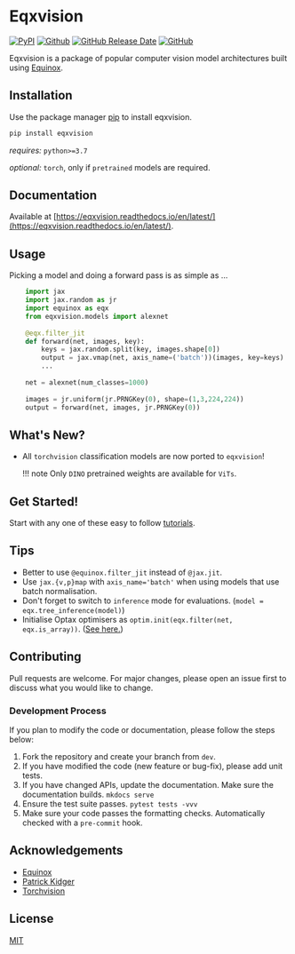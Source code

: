 # Eqxvision
[![PyPI](https://img.shields.io/pypi/v/eqxvision?style=flat-square)](https://pypi.org/project/eqxvision/) 
[![Github](https://img.shields.io/badge/Documentation-link-yellowgreen?style=flat-square)](https://eqxvision.readthedocs.io/en/latest/)
[![GitHub Release Date](https://img.shields.io/github/release-date/paganpasta/eqxvision?style=flat-square)](https://github.com/paganpasta/eqxvision/releases) 
[![GitHub](https://img.shields.io/github/license/paganpasta/eqxvision?style=flat-square)](https://github.com/paganpasta/eqxvision/blob/main/LICENSE.md)

Eqxvision is a package of popular computer vision model architectures built using [Equinox](https://docs.kidger.site/equinox/).

## Installation

Use the package manager [pip](https://pip.pypa.io/en/stable/) to install eqxvision.

```bash
pip install eqxvision
```

*requires:* `python>=3.7`

*optional:* `torch`, only if `pretrained` models are required. 

## Documentation

Available at [https://eqxvision.readthedocs.io/en/latest/](https://eqxvision.readthedocs.io/en/latest/).

## Usage

Picking a model and doing a forward pass is as simple as ...

```python
    import jax
    import jax.random as jr
    import equinox as eqx
    from eqxvision.models import alexnet
    
    @eqx.filter_jit
    def forward(net, images, key):
        keys = jax.random.split(key, images.shape[0])
        output = jax.vmap(net, axis_name=('batch'))(images, key=keys)
        ...
        
    net = alexnet(num_classes=1000)
    
    images = jr.uniform(jr.PRNGKey(0), shape=(1,3,224,224))
    output = forward(net, images, jr.PRNGKey(0))
```

## What's New?
- All `torchvision` classification models are now ported to `eqxvision`!

    !!! note
        Only `DINO` pretrained weights are available for `ViTs`.


## Get Started!

Start with any one of these easy to follow [tutorials](https://eqxvision.readthedocs.io/en/latest/getting_started/Transfer_Learning/). 
       
       
## Tips
- Better to use `@equinox.filter_jit` instead of `@jax.jit`.
- Use `jax.{v,p}map` with `axis_name='batch'` when using models that use batch normalisation.
- Don't forget to switch to `inference` mode for evaluations. (`model = eqx.tree_inference(model)`)
- Initialise Optax optimisers as `optim.init(eqx.filter(net, eqx.is_array))`. ([See here.](https://docs.kidger.site/equinox/faq/#optax-is-throwing-an-error))


## Contributing
Pull requests are welcome. For major changes, please open an issue first to discuss what you would like to change.

### Development Process
If you plan to modify the code or documentation, please follow the steps below:

1. Fork the repository and create your branch from `dev`.
2. If you have modified the code (new feature or bug-fix), please add unit tests.
3. If you have changed APIs, update the documentation. Make sure the documentation builds. `mkdocs serve`
4. Ensure the test suite passes. `pytest tests -vvv`
5. Make sure your code passes the formatting checks. Automatically checked with a `pre-commit` hook. 


## Acknowledgements
- [Equinox](https://github.com/patrick-kidger/equinox)
- [Patrick Kidger](https://github.com/patrick-kidger)
- [Torchvision](https://pytorch.org/vision/stable/index.html)

## License
[MIT](https://choosealicense.com/licenses/mit/)
